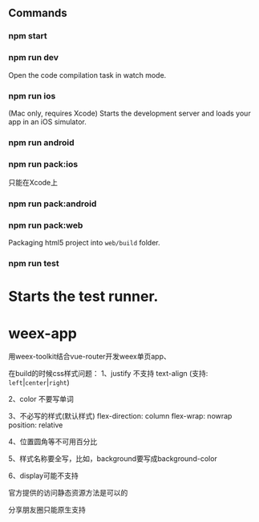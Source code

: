 ## Commands

### npm start


### npm run dev

Open the code compilation task in watch mode.

### npm run ios

(Mac only, requires Xcode)
Starts the development server and loads your app in an iOS simulator.

### npm run android

### npm run pack:ios

只能在Xcode上

### npm run pack:android

### npm run pack:web

Packaging html5 project into `web/build` folder.

### npm run test

Starts the test runner.
=======
# weex-app
用weex-toolkit结合vue-router开发weex单页app、

在build的时候css样式问题：
1、justify 不支持 text-align (支持: `left`|`center`|`right`)

2、color 不要写单词

3、不必写的样式(默认样式)
 flex-direction: column
 flex-wrap: nowrap
 position: relative
 
4、位置圆角等不可用百分比

5、样式名称要全写，比如，background要写成background-color

6、display可能不支持

官方提供的访问静态资源方法是可以的

分享朋友圈只能原生支持
